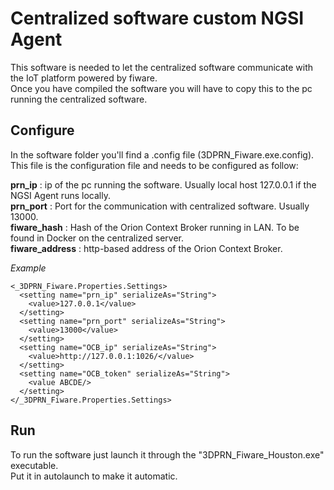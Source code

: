 # Centralized software custom NGSI Agent

This software is needed to let the centralized software communicate with the IoT platform powered by fiware.  
Once you have compiled the software you will have to copy this to the pc running the centralized software.  
  
## Configure  
In the software folder you'll find a .config file (3DPRN_Fiware.exe.config). This file is the configuration file and needs to be configured as follow:  
  
**prn_ip** : ip of the pc running the software. Usually local host 127.0.0.1 if the NGSI Agent runs locally.  
**prn_port** : Port for the communication with centralized software. Usually 13000.  
**fiware_hash** : Hash of the Orion Context Broker running in LAN. To be found in Docker on the centralized server.  
**fiware_address** : http-based address of the Orion Context Broker.  
  
*Example*  
  
```
<_3DPRN_Fiware.Properties.Settings>  
  <setting name="prn_ip" serializeAs="String">  
    <value>127.0.0.1</value>  
  </setting>  
  <setting name="prn_port" serializeAs="String">  
    <value>13000</value>  
  </setting>  
  <setting name="OCB_ip" serializeAs="String">  
    <value>http://127.0.0.1:1026/</value>  
  </setting>  
  <setting name="OCB_token" serializeAs="String">  
    <value ABCDE/>  
  </setting>  
</_3DPRN_Fiware.Properties.Settings>  
```
  
## Run  
To run the software just launch it through the "3DPRN_Fiware_Houston.exe" executable.  
Put it in autolaunch to make it automatic.  
